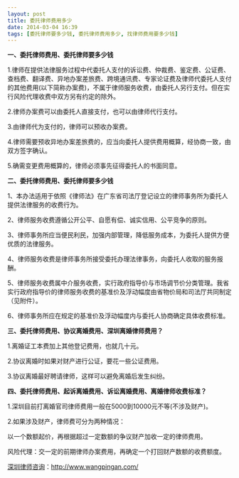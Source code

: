 ```yaml
---
layout: post
title: 委托律师费用多少
date: 2014-03-04 16:39
tags: [委托律师要多少钱, 委托律师费用多少, 找律师费用要多少钱]
---
```

<strong>一、委托律师费用、委托律师要多少钱</strong>

1.律师在提供法律服务过程中代委托人支付的诉讼费、仲裁费、鉴定费、公证费、查档费、翻译费、异地办案差旅费、跨境通讯费、专家论证费及律师代委托人支付的其他费用(以下简称办案费)，不属于律师服务收费，由委托人另行支付。但在实行风险代理收费中双方另有约定的除外。

2.律师办案费可以由委托人直接支付，也可以由律师代行支付。

3.由律师代为支付的，律师可以预收办案费。

4.律师需要预收异地办案差旅费的，应当向委托人提供费用概算，经协商一致，由双方签字确认。

5.确需变更费用概算的，律师必须事先征得委托人的书面同意。

<strong>二、委托律师费用、委托律师要多少钱</strong>

1、本办法适用于依照《律师法》在广东省司法厅登记设立的律师事务所为委托人提供法律服务的收费行为。

2、律师服务收费遵循公开公平、自愿有偿、诚实信用、公平竞争的原则。

3、律师事务所应当便民利民，加强内部管理，降低服务成本，为委托人提供方便优质的法律服务。

4、律师服务收费是律师事务所接受委托办理法律事务，向委托人收取的服务报酬。

5、律师服务收费属中介服务收费，实行政府指导价与市场调节价分类管理。我省实行政府指导价的律师服务收费的基准价及浮动幅度由省物价局和司法厅共同制定（见附件）。

6、律师事务所应在规定的基准价及浮动幅度内与委托人协商确定具体收费标准。

<strong>三、委托律师费用、协议离婚费用、深圳离婚律师费用？</strong>

1.离婚证工本费加上其他登记费用，也就几十元。

2.协议离婚时如果对财产进行公证，要花一些公证费用。

3.协议离婚最好聘请律师，这样可以避免离婚后发生纠纷。

<strong>四、委托律师费用、起诉离婚费用、诉讼离婚费用、离婚律师收费标准？</strong>

1.深圳目前打离婚官司律师费用一般在5000到10000元不等(不涉及财产)。

2.如果涉及财产，律师费可分为两种情况：

以一个数额起价，再根据超过一定数额的争议财产加收一定的律师费用。

风险代理：交一定的前期律师办案费用，再确定一个打回财产数额的收费额度。

<a href="http://www.wangpingan.com/">深圳律师咨询</a>：<a href="http://www.wangpingan.com/">http://www.wangpingan.com/</a>

